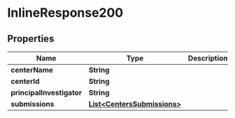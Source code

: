 
# InlineResponse200

## Properties
Name | Type | Description | Notes
------------ | ------------- | ------------- | -------------
**centerName** | **String** |  |  [optional]
**centerId** | **String** |  |  [optional]
**principalInvestigator** | **String** |  |  [optional]
**submissions** | [**List&lt;CentersSubmissions&gt;**](CentersSubmissions.md) |  |  [optional]



